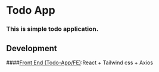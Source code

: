# Todo App

### This is simple todo application.
## Development
####[Front End (Todo-App/FE)](https://github.com/MadhuriGali/Todo-App/tree/main/Frontend):React + Tailwind css + Axios

